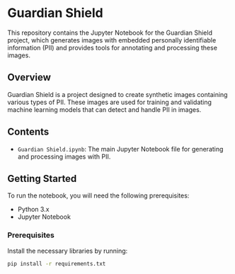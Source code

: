 # Guardian Shield

This repository contains the Jupyter Notebook for the Guardian Shield project, which generates images with embedded personally identifiable information (PII) and provides tools for annotating and processing these images.

## Overview

Guardian Shield is a project designed to create synthetic images containing various types of PII. These images are used for training and validating machine learning models that can detect and handle PII in images.

## Contents

- `Guardian Shield.ipynb`: The main Jupyter Notebook file for generating and processing images with PII.

## Getting Started

To run the notebook, you will need the following prerequisites:

- Python 3.x
- Jupyter Notebook

### Prerequisites

Install the necessary libraries by running:
```bash
pip install -r requirements.txt
